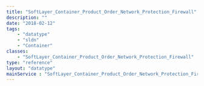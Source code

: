 ```yaml
---
title: "SoftLayer_Container_Product_Order_Network_Protection_Firewall"
description: ""
date: "2018-02-12"
tags:
    - "datatype"
    - "sldn"
    - "Container"
classes:
    - "SoftLayer_Container_Product_Order_Network_Protection_Firewall"
type: "reference"
layout: "datatype"
mainService : "SoftLayer_Container_Product_Order_Network_Protection_Firewall"
---
```

